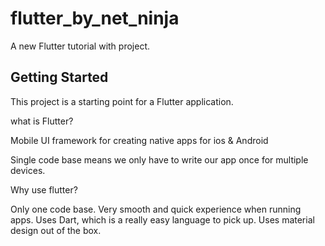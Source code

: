 # flutter_by_net_ninja

A new Flutter tutorial with project.

## Getting Started

This project is a starting point for a Flutter application.

what is Flutter?

Mobile UI framework for creating native apps for ios & Android

Single code base means we only have to write our app once for multiple devices.

Why use flutter?

Only one code base.
Very smooth and quick experience when running apps.
Uses Dart, which is a really easy language to pick up.
Uses material design out of the box.


